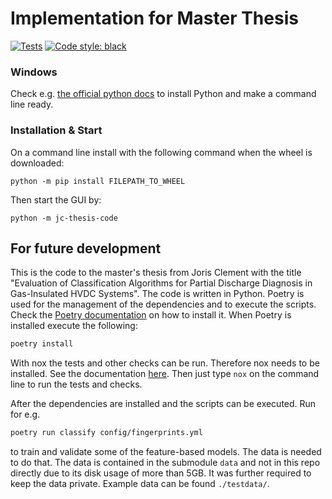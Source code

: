 # Implementation for Master Thesis

[![Tests](https://github.com/joclement/master_thesis/workflows/Tests/badge.svg)](https://github.com/joclement/master_thesis/actions?workflow=Tests)
[![Code style: black](https://img.shields.io/badge/code%20style-black-000000.svg)](https://github.com/psf/black)

### Windows

Check e.g. [the official python docs](https://docs.python.org/3/using/windows.html)
to install Python and make a command line ready.

### Installation & Start
On a command line install with the following command when the wheel is
downloaded:
```
python -m pip install FILEPATH_TO_WHEEL
```
Then start the GUI by:
```
python -m jc-thesis-code
```

## For future development
This is the code to the master's thesis from Joris Clement with the title "Evaluation
of Classification Algorithms for Partial Discharge Diagnosis in Gas-Insulated HVDC
Systems".
The code is written in Python. Poetry is used for the management of the dependencies and
to execute the scripts.
Check the [Poetry documentation](https://python-poetry.org/) on how to install it.
When Poetry is installed execute the following:
```bash
poetry install
```

With nox the tests and other checks can be run. Therefore nox needs to be installed.
See the documentation [here](https://nox.thea.codes/en/stable/).
Then just type `nox` on the command line to run the tests and checks.


After the dependencies are installed and the scripts can be executed. Run for e.g.
```bash
poetry run classify config/fingerprints.yml
```
to train and validate some of the feature-based models.
The data is needed to do that. The data is contained in the submodule `data` and not in
this repo directly due to its disk usage of more than 5GB. It was further required to
keep the data private.
Example data can be found `./testdata/`.
